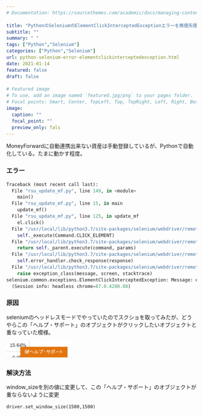 ```yaml
---
# Documentation: https://sourcethemes.com/academic/docs/managing-content/

title: "PythonのSeleniumのElementClickInterceptedExceptionエラーを無理矢理回避する"
subtitle: ""
summary: " "
tags: ["Python","Selenium"]
categories: ["Python","Selenium"]
url: python-selenium-error-elementclickinterceptedexception.html
date: 2021-01-14
featured: false
draft: false

# Featured image
# To use, add an image named `featured.jpg/png` to your pages folder.
# Focal points: Smart, Center, TopLeft, Top, TopRight, Left, Right, BottomLeft, Bottom, BottomRight.
image:
  caption: ""
  focal_point: ""
  preview_only: fals
---
```


MoneyForwardに自動連携出来ない資産は手動登録しているが、Pythonで自動化している。たまに動かす程度。

### エラー

```python
Traceback (most recent call last):
  File "rsu_update_mf.py", line 149, in <module>
    main()
  File "rsu_update_mf.py", line 15, in main
    update_mf()
  File "rsu_update_mf.py", line 125, in update_mf
    el.click()
  File "/usr/local/lib/python3.7/site-packages/selenium/webdriver/remote/webelement.py", line 80, in click
    self._execute(Command.CLICK_ELEMENT)
  File "/usr/local/lib/python3.7/site-packages/selenium/webdriver/remote/webelement.py", line 633, in _execute
    return self._parent.execute(command, params)
  File "/usr/local/lib/python3.7/site-packages/selenium/webdriver/remote/webdriver.py", line 321, in execute
    self.error_handler.check_response(response)
  File "/usr/local/lib/python3.7/site-packages/selenium/webdriver/remote/errorhandler.py", line 242, in check_response
    raise exception_class(message, screen, stacktrace)
selenium.common.exceptions.ElementClickInterceptedException: Message: element click intercepted: Element <img alt="変更" title="変更" src="/assets/bs/button_table_modify-080cf95d1e7394350cd7e97a2f8827168361a221ecbd7bb21efd62c239ce7183.png"> is not clickable at point (754, 570). Other element would receive the click: <a href="https://support.me.moneyforward.com/hc/ja">...</a>
  (Session info: headless chrome=87.0.4280.88)
```

### 原因

seleniumのヘッドレスモードでやっていたのでスクショを取ってみたが、どうやらこの「ヘルプ・サポート」のオブジェクトがクリックしたいオブジェクトと重なっていた模様。

![image-20210113185502391](image-20210113185502391.png)

### 解決方法

window_sizeを別の値に変更して、この「ヘルプ・サポート」のオブジェクトが重ならないように変更

```
driver.set_window_size(1500,1500)
```

